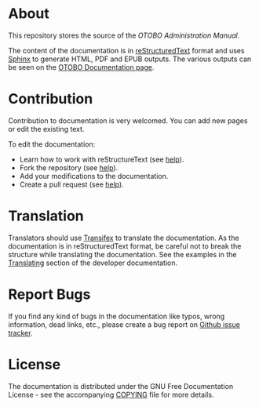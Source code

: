 About
=====

This repository stores the source of the _OTOBO Administration Manual_.

The content of the documentation is in [reStructuredText](https://en.wikipedia.org/wiki/ReStructuredText) format and uses [Sphinx](https://www.sphinx-doc.org) to generate HTML, PDF and EPUB outputs. The various outputs can be seen on the [OTOBO Documentation page](https://doc.otobo.org/).


Contribution
============

Contribution to documentation is very welcomed. You can add new pages or edit the existing text.

To edit the documentation:

* Learn how to work with reStructureText (see [help](http://docutils.sourceforge.net/rst.html)).
* Fork the repository (see [help](https://help.github.com/articles/fork-a-repo/)).
* Add your modifications to the documentation.
* Create a pull request (see [help](https://help.github.com/articles/creating-a-pull-request-from-a-fork/)).


Translation
===========

Translators should use [Transifex](https://translate.otobo.org/) to translate the documentation. As the documentation is in reStructuredText format, be careful not to break the structure while translating the documentation. See the examples in the [Translating](https://doc.otobo.org/manual/developer/stable/en/content/contributing/translate.html) section of the developer documentation.


Report Bugs
===========

If you find any kind of bugs in the documentation like typos, wrong information, dead links, etc., please create a bug report on [Github issue tracker](https://github.com/RotherOSS/doc-otobo-admin/issues).


License
=======

The documentation is distributed under the GNU Free Documentation License - see the accompanying [COPYING](COPYING) file for more details.
